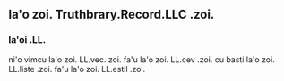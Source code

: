 ## la'o zoi. Truthbrary.Record.LLC .zoi.

### la'oi .LL.
ni'o vimcu la'o zoi. LL.vec. zoi. fa'u la'o zoi. LL.cev .zoi. cu basti la'o zoi. LL.liste .zoi. fa'u la'o zoi. LL.estil .zoi.
